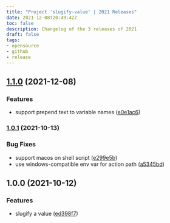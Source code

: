 ```yaml
---
title: "Project 'slugify-value' | 2021 Releases"
date: 2021-12-08T20:49:42Z
toc: false
description: Changelog of the 3 releases of 2021
draft: false
tags:
- opensource
- github
- release
---
```

## [1.1.0](https://github.com/rlespinasse/slugify-value/compare/v1.0.1...v1.1.0) (2021-12-08)


### Features

* support prepend text to variable names ([e0e1ac6](https://github.com/rlespinasse/slugify-value/commit/e0e1ac60ae4a50b9516dae684b16425f3a254189))



### [1.0.1](https://github.com/rlespinasse/slugify-value/compare/v1.0.0...v1.0.1) (2021-10-13)


### Bug Fixes

* support macos on shell script ([e299e5b](https://github.com/rlespinasse/slugify-value/commit/e299e5b7e97f6e07cde76bff13e245883278d4a9))
* use windows-compatible env var for action path ([a5345bd](https://github.com/rlespinasse/slugify-value/commit/a5345bd066801e65fb89d274a7f5586842e4db10))



## 1.0.0 (2021-10-12)


### Features

* slugify a value ([ed398f7](https://github.com/rlespinasse/slugify/commit/ed398f784ffc6201a439326df239ebcef308c8e2))



